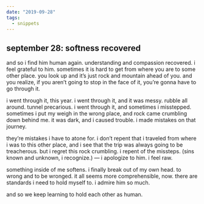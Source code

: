 ```yaml
---
date: "2019-09-28"
tags:
  - snippets
---
```

## september 28: softness recovered

and so i find him human again. understanding and compassion recovered. i feel grateful to him.
sometimes it is hard to get from where you are to some other place. you look up and it’s just rock and mountain ahead of you. and you realize, if you aren’t going to stop in the face of it, you’re gonna have to go through it.

i went through it, this year. i went through it, and it was messy. rubble all around. tunnel precarious. i went through it, and sometimes i misstepped. sometimes i put my weigh in the wrong place, and rock came crumbling down behind me. it was dark, and i caused trouble. i made mistakes on that journey.

they’re mistakes i have to atone for. i don’t repent that i traveled from where i was to this other place, and i see that the trip was always going to be treacherous. but i regret this rock crumbling. i repent of the missteps. (sins known and unknown, i recognize.) — i apologize to him. i feel raw.

something inside of me softens. i finally break out of my own head. to wrong and to be wronged. it all seems more comprehensible, now. there are standards i need to hold myself to. i admire him so much.

and so we keep learning to hold each other as human.
